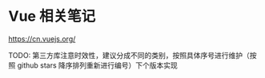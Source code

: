 # Vue 相关笔记

https://cn.vuejs.org/

TODO: 第三方库注意时效性，建议分成不同的类别，按照具体序号进行维护（按照 github stars 降序排列重新进行编号）下个版本实现
